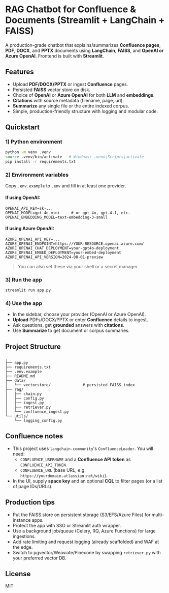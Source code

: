 # RAG Chatbot for Confluence & Documents (Streamlit + LangChain + FAISS)

A production-grade chatbot that explains/summarizes **Confluence pages**, **PDF**, **DOCX**, and **PPTX** documents using **LangChain**, **FAISS**, and **OpenAI or Azure OpenAI**. Frontend is built with **Streamlit**.

## Features
- Upload **PDF/DOCX/PPTX** or ingest **Confluence** pages.
- Persisted **FAISS** vector store on disk.
- Choice of **OpenAI** or **Azure OpenAI** for both **LLM** and **embeddings**.
- **Citations** with source metadata (filename, page, url).
- **Summarize** any single file or the entire indexed corpus.
- Simple, production-friendly structure with logging and modular code.

## Quickstart

### 1) Python environment
```bash
python -m venv .venv
source .venv/bin/activate   # Windows: .venv\Scripts\activate
pip install -r requirements.txt
```

### 2) Environment variables
Copy `.env.example` to `.env` and fill in at least one provider.

#### If using OpenAI:
```
OPENAI_API_KEY=sk-...
OPENAI_MODEL=gpt-4o-mini     # or gpt-4o, gpt-4.1, etc.
OPENAI_EMBEDDING_MODEL=text-embedding-3-small
```

#### If using Azure OpenAI:
```
AZURE_OPENAI_API_KEY=...
AZURE_OPENAI_ENDPOINT=https://YOUR-RESOURCE.openai.azure.com/
AZURE_OPENAI_CHAT_DEPLOYMENT=your-gpt4o-deployment
AZURE_OPENAI_EMBED_DEPLOYMENT=your-embed-deployment
AZURE_OPENAI_API_VERSION=2024-08-01-preview
```

> You can also set these via your shell or a secret manager.

### 3) Run the app
```bash
streamlit run app.py
```

### 4) Use the app
- In the sidebar, choose your provider (OpenAI or Azure OpenAI).
- **Upload** PDFs/DOCX/PPTX or enter **Confluence** details to ingest.
- Ask questions, get **grounded** answers with **citations**.
- Use **Summarize** to get document or corpus summaries.

## Project Structure
```
.
├── app.py
├── requirements.txt
├── .env.example
├── README.md
├── data/
│   └── vectorstore/              # persisted FAISS index
├── rag/
│   ├── chain.py
│   ├── config.py
│   ├── ingest.py
│   ├── retriever.py
│   └── confluence_ingest.py
└── utils/
    └── logging_config.py
```

## Confluence notes
- This project uses `langchain-community`'s `ConfluenceLoader`. You will need:
  - `CONFLUENCE_USERNAME` and a **Confluence API token** as `CONFLUENCE_API_TOKEN`.
  - `CONFLUENCE_URL` (base URL, e.g. `https://yourdomain.atlassian.net/wiki`).
- In the UI, supply **space key** and an optional **CQL** to filter pages (or a list of page IDs/URLs).

## Production tips
- Put the FAISS store on persistent storage (S3/EFS/Azure Files) for multi-instance apps.
- Protect the app with SSO or Streamlit auth wrapper.
- Use a background job/queue (Celery, RQ, Azure Functions) for large ingestions.
- Add rate limiting and request logging (already scaffolded) and WAF at the edge.
- Switch to pgvector/Weaviate/Pinecone by swapping `retriever.py` with your preferred vector DB.

## License
MIT
